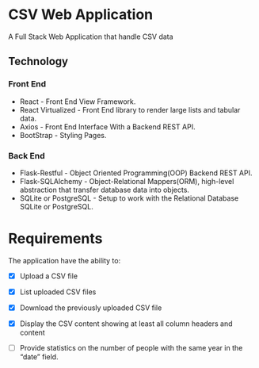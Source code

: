 # CSV Web Application
A Full Stack Web Application that handle CSV data

## Technology
### Front End
- React - Front End View Framework.
- React Virtualized - Front End library to render large lists and tabular data.
- Axios - Front End Interface With a Backend REST API.
- BootStrap - Styling Pages.

### Back End
- Flask-Restful - Object Oriented Programming(OOP) Backend REST API.
- Flask-SQLAlchemy - Object-Relational Mappers(ORM), high-level abstraction that transfer database data into objects.
- SQLite or PostgreSQL - Setup to work with the Relational Database SQLite or PostgreSQL.  


# Requirements
The application have the ability to:
- [x] Upload a CSV file 
- [x] List uploaded CSV files  
- [x] Download the previously uploaded CSV file 
- [x] Display the CSV content showing at least all column headers and content
- [ ] Provide statistics on the number of people with the same year in the “date” field.



